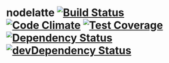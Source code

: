# nodelatte [![Build Status](https://travis-ci.org/royschuyler/nodelatte.svg?branch=master)](https://travis-ci.org/royschuyler/nodelatte) [![Code Climate](https://codeclimate.com/github/royschuyler/nodelatte/badges/gpa.svg)](https://codeclimate.com/github/royschuyler/nodelatte) [![Test Coverage](https://codeclimate.com/github/royschuyler/nodelatte/badges/coverage.svg)](https://codeclimate.com/github/royschuyler/nodelatte/coverage) [![Dependency Status](https://david-dm.org/royschuyler/nodelatte.svg)](https://david-dm.org/royschuyler/nodelatte) [![devDependency Status](https://david-dm.org/royschuyler/nodelatte/dev-status.svg)](https://david-dm.org/royschuyler/nodelatte#info=devDependencies)
